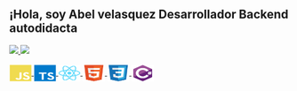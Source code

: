 <h2>¡Hola, soy Abel velasquez Desarrollador Backend autodidacta</h2>

<div>
  <a href="https://github.com/AbelVelasquez19">
  <img height="180em" src="https://github-readme-stats.vercel.app/api?username=AbelVelasquez19&show_icons=true&theme=dracula&include_all_commits=true&count_private=true"/>
  <img height="180em" src="https://github-readme-stats.vercel.app/api/top-langs/?username=AbelVelasquez19&layout=compact&langs_count=7&theme=dracula"/>
</div>

<div style="display: inline_block"><br>
  <img align="center" alt="Abel-Js" height="30" width="40" src="https://raw.githubusercontent.com/devicons/devicon/master/icons/javascript/javascript-plain.svg">
  <img align="center" alt="Abel-Ts" height="30" width="40" src="https://raw.githubusercontent.com/devicons/devicon/master/icons/typescript/typescript-plain.svg">
  <img align="center" alt="Abel-React" height="30" width="40" src="https://raw.githubusercontent.com/devicons/devicon/master/icons/react/react-original.svg">
  <img align="center" alt="Abel-HTML" height="30" width="40" src="https://raw.githubusercontent.com/devicons/devicon/master/icons/html5/html5-original.svg">
  <img align="center" alt="Abel-CSS" height="30" width="40" src="https://raw.githubusercontent.com/devicons/devicon/master/icons/css3/css3-original.svg">
  <img align="center" alt="Abel-Csharp" height="30" width="40" src="https://raw.githubusercontent.com/devicons/devicon/master/icons/csharp/csharp-original.svg">
</div>
